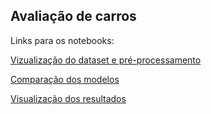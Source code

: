 ## Avaliação de carros

Links para os notebooks:

[Vizualização do dataset e pré-processamento](https://github.com/lucas-fpaiva/AnalisePred_I/blob/main/Projeto/car_eval/eda_car.ipynb)

[Comparação dos modelos](https://github.com/lucas-fpaiva/AnalisePred_I/blob/main/Projeto/car_eval/classifier_car.ipynb)

[Visualização dos resultados](https://github.com/lucas-fpaiva/AnalisePred_I/blob/main/Projeto/car_eval/results_view.ipynb)
